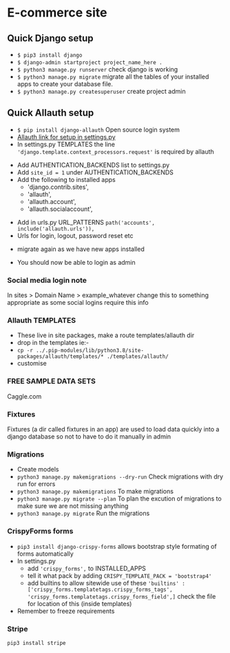 # E-commerce site

## Quick Django setup
- `$ pip3 install django`
- `$ django-admin startproject project_name_here .`
- `$ python3 manage.py runserver` check django is working
- `$ python3 manage.py migrate` migrate all the tables of your installed apps to create your database file.
- `$ python3 manage.py createsuperuser` create project admin

## Quick Allauth setup

* `$ pip install django-allauth` Open source login system
* [Allauth link for setup in settings.py](https://django-allauth.readthedocs.io/en/latest/installation.html)
* In settings.py TEMPLATES the line `'django.template.context_processors.request'` is required by allauth

- Add AUTHENTICATION_BACKENDS list to settings.py
- Add `site_id = 1` under AUTHENTICATION_BACKENDS
- Add the following to installed apps
    - 'django.contrib.sites',
    - 'allauth',
    - 'allauth.account',
    - 'allauth.socialaccount',

* Add in urls.py URL_PATTERNS `path('accounts', include('allauth.urls')),`
* Urls for login, logout, password reset etc

- migrate again as we have new apps installed

- You should now be able to login as admin

### Social media login note
In sites > Domain Name > example_whatever change this to something appropriate as some social logins require this info

### Allauth TEMPLATES
- These live in site packages, make a route templates/allauth dir
- drop in the templates ie:-
- `cp -r ../.pip-modules/lib/python3.8/site-packages/allauth/templates/* ./templates/allauth/`
- customise

### FREE SAMPLE DATA SETS
Caggle.com

### Fixtures
Fixtures (a dir called fixtures in an app) are used to load data quickly into a django database so not to have to do it manually in admin

### Migrations

* Create models
* `python3 manage.py makemigrations --dry-run` Check migrations with dry run for errors
* `python3 manage.py makemigrations` To make migrations
* `python3 manage.py migrate --plan` To plan the excution of migrations to make sure we are not missing anything
* `python3 manage.py migrate` Run the migrations

### CrispyForms forms
- `pip3 install django-crispy-forms` allows bootstrap style formating of forms automatically
- In settings.py
    - add `'crispy_forms',` to INSTALLED_APPS
    - tell it what pack by adding `CRISPY_TEMPLATE_PACK = 'bootstrap4'`
    - add builtins to allow sitewide use of these `'builtins' : ['crispy_forms.templatetags.crispy_forms_tags', 'crispy_forms.templatetags.crispy_forms_field',]` check the file for location of this (inside templates)
- Remember to freeze requirements

### Stripe
`pip3 install stripe`